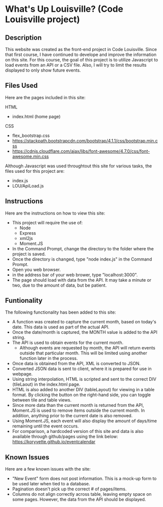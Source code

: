 # What's Up Louisville? (Code Louisville project)

## Description  
This website was created as the front-end project in Code Louisville.  Since that first course, I have continued to develope and improve the information on this site.  For this course, the goal of this project is to utilize Javascript to load events from an API or a CSV file.  Also, I will try to limit the results displayed to only show future events.  
  
## Files Used
Here are the pages included in this site:  

HTML
* index.html (home page)
  
CSS  
* flex_bootstrap.css  
* https://stackpath.bootstrapcdn.com/bootstrap/4.1.1/css/bootstrap.min.css  
* https://cdnjs.cloudflare.com/ajax/libs/font-awesome/4.7.0/css/font-awesome.min.css
  
  
Although Javascript was used throughtout this site for various tasks, the files used for this project are:    
* index.js  
* LOU/ApiLoad.js

## Instructions  
Here are the instructions on how to view this site:
  
* This project will require the use of:  
   * Node  
   * Express  
   * xml2js  
   * Moment.JS  
* In the Command Prompt, change the directory to the folder where the project is saved.  
* Once the directory is changed, type "node index.js" in the Command Prompt.  
* Open you web browser.  
* in the address bar of your web brower, type "localhost:3000".
* The page should load with data from the API.  It may take a minute or two, due to the amount of data, but be patient.    

## Funtionality  
The following functionality has been added to this site:
  
* A function was created to capture the current month, based on today's date.  This data is used as part of the actual API.  
* Once the date/month is captured, the MONTH value is added to the API string.  
* The API is used to obtain events for the current month.  
    * Although events are requested by month, the API will return events outside that particular month.  This will be limited using another function later in the process.  
* Once data is obtained from the API, XML is converted to JSON.  
* Converted JSON data is sent to client, where it is prepared for use in webpage.  
* Using string interpolation, HTML is scripted and sent to the correct DIV (tileLaout) in the index.html page.  
* HTML is also added to another DIV (tableLayout) for viewing in a table format.  By clicking the button on the right-hand side, you can toggle between tile and table views.  
* Since more data than the current month is returned from the API, Moment.JS is used to remove items outside the current month.  In addition, anything prior to the current date is also removed.  
* Using Moment.JS, each event will also display the amount of days/time remaining until the event occurs.  
* For comparison, a hardcoded version of this site and data is also available through github/pages using the link below:  
  https://koryvette.github.io/eventcalendar  


## Known Issues  
Here are a few known issues with the site:  
* "New Event" form does not post information.  This is a mock-up form to be used later when tied to a database.  
* Pagination doesn't pick up the correct # of pages/items.  
* Columns do not align correctly across table, leaving empty space on some pages.  However, the data from the API should be displayed.  



